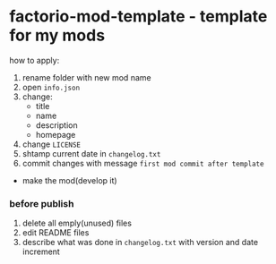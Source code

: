 # factorio-mod-template - template for my mods

how to apply:
1. rename folder with new mod name
1. open `info.json`
1. change:
    - title
    - name
    - description
    - homepage
1. change `LICENSE`
1. shtamp current date in `changelog.txt`
1. commit changes with message `first mod commit after template`
- make the mod(develop it)

### before publish
1. delete all emply(unused) files
1. edit README files
1. describe what was done in `changelog.txt` with version and date increment